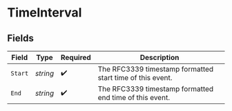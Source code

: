 # TimeInterval


## Fields

| Field                                                     | Type                                                      | Required                                                  | Description                                               |
| --------------------------------------------------------- | --------------------------------------------------------- | --------------------------------------------------------- | --------------------------------------------------------- |
| `Start`                                                   | *string*                                                  | :heavy_check_mark:                                        | The RFC3339 timestamp formatted start time of this event. |
| `End`                                                     | *string*                                                  | :heavy_check_mark:                                        | The RFC3339 timestamp formatted end time of this event.   |